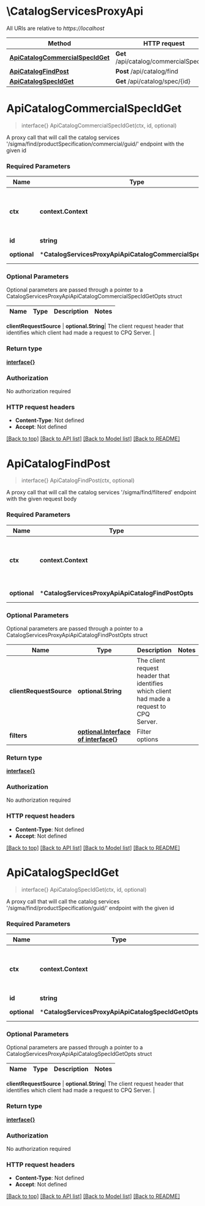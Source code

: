 # \CatalogServicesProxyApi

All URIs are relative to *https://localhost*

Method | HTTP request | Description
------------- | ------------- | -------------
[**ApiCatalogCommercialSpecIdGet**](CatalogServicesProxyApi.md#ApiCatalogCommercialSpecIdGet) | **Get** /api/catalog/commercialSpec/{id} | 
[**ApiCatalogFindPost**](CatalogServicesProxyApi.md#ApiCatalogFindPost) | **Post** /api/catalog/find | 
[**ApiCatalogSpecIdGet**](CatalogServicesProxyApi.md#ApiCatalogSpecIdGet) | **Get** /api/catalog/spec/{id} | 


# **ApiCatalogCommercialSpecIdGet**
> interface{} ApiCatalogCommercialSpecIdGet(ctx, id, optional)


A proxy call that will call the catalog services '/sigma/find/productSpecification/commercial/guid/' endpoint with the given id

### Required Parameters

Name | Type | Description  | Notes
------------- | ------------- | ------------- | -------------
 **ctx** | **context.Context** | context for authentication, logging, cancellation, deadlines, tracing, etc.
  **id** | **string**| entity ID | 
 **optional** | ***CatalogServicesProxyApiApiCatalogCommercialSpecIdGetOpts** | optional parameters | nil if no parameters

### Optional Parameters
Optional parameters are passed through a pointer to a CatalogServicesProxyApiApiCatalogCommercialSpecIdGetOpts struct

Name | Type | Description  | Notes
------------- | ------------- | ------------- | -------------

 **clientRequestSource** | **optional.String**| The client request header that identifies which client had made a request to CPQ Server. | 

### Return type

[**interface{}**](interface{}.md)

### Authorization

No authorization required

### HTTP request headers

 - **Content-Type**: Not defined
 - **Accept**: Not defined

[[Back to top]](#) [[Back to API list]](../README.md#documentation-for-api-endpoints) [[Back to Model list]](../README.md#documentation-for-models) [[Back to README]](../README.md)

# **ApiCatalogFindPost**
> interface{} ApiCatalogFindPost(ctx, optional)


A proxy call that will call the catalog services '/sigma/find/filtered' endpoint with the given request body

### Required Parameters

Name | Type | Description  | Notes
------------- | ------------- | ------------- | -------------
 **ctx** | **context.Context** | context for authentication, logging, cancellation, deadlines, tracing, etc.
 **optional** | ***CatalogServicesProxyApiApiCatalogFindPostOpts** | optional parameters | nil if no parameters

### Optional Parameters
Optional parameters are passed through a pointer to a CatalogServicesProxyApiApiCatalogFindPostOpts struct

Name | Type | Description  | Notes
------------- | ------------- | ------------- | -------------
 **clientRequestSource** | **optional.String**| The client request header that identifies which client had made a request to CPQ Server. | 
 **filters** | [**optional.Interface of interface{}**](interface{}.md)| Filter options | 

### Return type

[**interface{}**](interface{}.md)

### Authorization

No authorization required

### HTTP request headers

 - **Content-Type**: Not defined
 - **Accept**: Not defined

[[Back to top]](#) [[Back to API list]](../README.md#documentation-for-api-endpoints) [[Back to Model list]](../README.md#documentation-for-models) [[Back to README]](../README.md)

# **ApiCatalogSpecIdGet**
> interface{} ApiCatalogSpecIdGet(ctx, id, optional)


A proxy call that will call the catalog services '/sigma/find/productSpecification/guid/' endpoint with the given id

### Required Parameters

Name | Type | Description  | Notes
------------- | ------------- | ------------- | -------------
 **ctx** | **context.Context** | context for authentication, logging, cancellation, deadlines, tracing, etc.
  **id** | **string**| entity ID | 
 **optional** | ***CatalogServicesProxyApiApiCatalogSpecIdGetOpts** | optional parameters | nil if no parameters

### Optional Parameters
Optional parameters are passed through a pointer to a CatalogServicesProxyApiApiCatalogSpecIdGetOpts struct

Name | Type | Description  | Notes
------------- | ------------- | ------------- | -------------

 **clientRequestSource** | **optional.String**| The client request header that identifies which client had made a request to CPQ Server. | 

### Return type

[**interface{}**](interface{}.md)

### Authorization

No authorization required

### HTTP request headers

 - **Content-Type**: Not defined
 - **Accept**: Not defined

[[Back to top]](#) [[Back to API list]](../README.md#documentation-for-api-endpoints) [[Back to Model list]](../README.md#documentation-for-models) [[Back to README]](../README.md)

